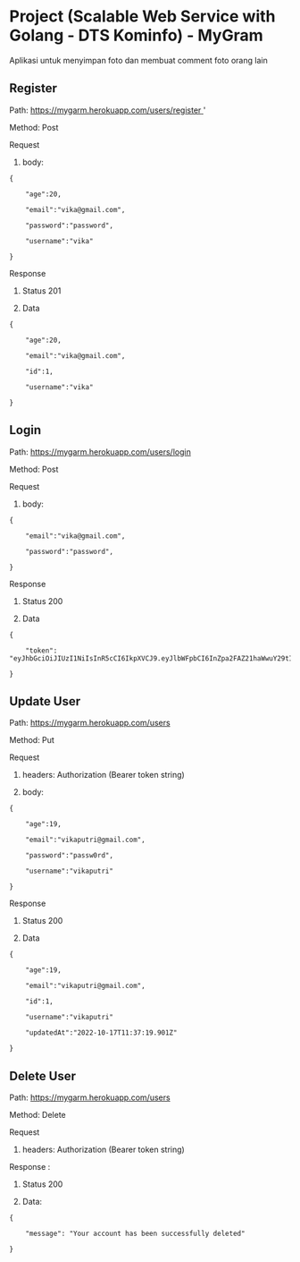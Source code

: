 # Project (Scalable Web Service with Golang - DTS Kominfo) - MyGram
Aplikasi untuk menyimpan foto dan membuat comment foto orang lain

## Register
Path: [https://mygarm.herokuapp.com/users/register ](https://mygarm.herokuapp.com/users/register)'

Method: Post

Request 

1. body:
```
{

    "age":20,
    
    "email":"vika@gmail.com",
    
    "password":"password",
    
    "username":"vika"
    
}
```

Response

1. Status 201

2. Data
```
{

    "age":20,
    
    "email":"vika@gmail.com",
    
    "id":1,
    
    "username":"vika"
    
}
```
## Login
Path: [https://mygarm.herokuapp.com/users/login ](https://mygarm.herokuapp.com/users/login)

Method: Post

Request 

1. body:
```
{
  
    "email":"vika@gmail.com",
    
    "password":"password",
    
}
```

Response

1. Status 200

2. Data
```
{

    "token": "eyJhbGciOiJIUzI1NiIsInR5cCI6IkpXVCJ9.eyJlbWFpbCI6InZpa2FAZ21haWwuY29tIiwiaWQiOjV9.LCpNoDe29cp6KUjclllQ0EPNwqqQbol8ibvaYC9GVMQ",
    
}
```

## Update User
Path: [https://mygarm.herokuapp.com/users ](https://mygarm.herokuapp.com/users)

Method: Put

Request 

1. headers: Authorization (Bearer token string)

2. body:
```
{

    "age":19,
    
    "email":"vikaputri@gmail.com",
    
    "password":"passw0rd",
    
    "username":"vikaputri"
    
}
```

Response

1. Status 200

2. Data
```
{

    "age":19,
    
    "email":"vikaputri@gmail.com",
    
    "id":1,
    
    "username":"vikaputri"
    
    "updatedAt":"2022-10-17T11:37:19.901Z"
    
}
```
## Delete User
Path: [https://mygarm.herokuapp.com/users ](https://mygarm.herokuapp.com/users)

Method: Delete

Request

1. headers: Authorization (Bearer token string)

Response :
1. Status 200

2. Data:
```
{

    "message": "Your account has been successfully deleted"
    
}
```
